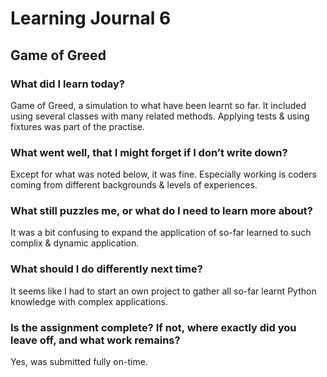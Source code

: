 # Learning Journal 6

## Game of Greed

### What did I learn today?

Game of Greed, a simulation to what have been learnt so far. It included using several classes with many related methods. Applying tests & using fixtures was part of the practise.

### What went well, that I might forget if I don’t write down?

Except for what was noted below, it was fine. Especially working is coders coming from different backgrounds & levels of experiences.

### What still puzzles me, or what do I need to learn more about?

It was a bit confusing to expand the application of so-far learned to such complix & dynamic application.

### What should I do differently next time?

It seems like I had to start an own project to gather all so-far learnt Python knowledge with complex applications.

### Is the assignment complete? If not, where exactly did you leave off, and what work remains?

Yes, was submitted fully on-time.
